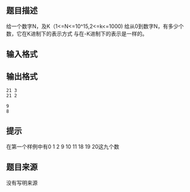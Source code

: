 


## 题目描述
给一个数字N，及K（1<=N<=10^15,2<=k<=1000)
给从0到数字N，有多少个数，它在K进制下的表示方式
与在-K进制下的表示是一样的。
## 输入格式
## 输出格式

```input1
21 3
21 2

```
```output1
9
8
```

## 提示
在第一个样例中有0 1 2 9 10 11 18 19 20这九个数
## 题目来源
没有写明来源


